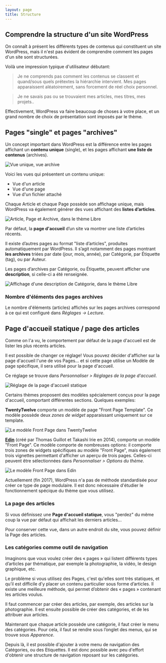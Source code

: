 ```yaml
---
layout: page
title: Structure
---
```


Comprendre la structure d'un site WordPress
---

On connaît à présent les différents types de contenus qui constituent un site WordPress, mais il n'est pas évident de comprendre comment les pages d'un site sont structurées.

Voilà une impression typique d'utilisateur débutant: 

> Je ne comprends pas comment les contenus se classent et quand/sous quels prétextes la hiérarchie intervient. Mes pages apparaissent aléatoirement, sans forcement de réel choix personnel. 

> Je ne savais pas ou se trouvaient mes articles, mes titres, mes projets..

Effectivement, WordPress va faire beaucoup de choses à votre place, et un grand nombre de choix de présentation sont imposés par le thème.

## Pages "single" et pages "archives"

Un concept important dans WordPress est la différence entre les pages affichant un **contenu unique** (single), et les pages affichant **une liste de contenus** (archives).

![Vue unique, vue archive](img/schema-single-archive.png)

Voici les vues qui présentent un contenu unique:

- Vue d'un article
- Vue d'une page
- Vue d'un fichier attaché

Chaque Article et chaque Page possède son affichage unique, mais WordPress va également générer des vues affichant des **listes d’articles**.

![Article, Page et Archive, dans le thème Libre](img/single-vs-archive.jpg)

Par défaut, la **page d'accueil** d’un site va montrer une liste d’articles récents. 

Il existe d’autres pages au format "liste d’articles", produites automatiquement par WordPress. Il s’agit notamment des pages montrant **les archives** triées par date (jour, mois, année), par Catégorie, par Étiquette (tag), ou par Auteur. 

Les pages d’archives par Catégorie, ou Étiquette, peuvent afficher une **description**, si celle-ci a été renseignée.

![Affichage d'une description de Catégorie, dans le thème Libre](img/descriptif-categorie.png)

### Nombre d'éléments des pages archives

Le nombre d'éléments (articles) affichés sur les pages archives correspond à ce qui est configuré dans *Réglages -> Lecture*.

## Page d'accueil statique / page des articles

Comme on l'a vu, le comportement par défaut de la page d'accueil est de lister les plus récents articles.

Il est possible de changer ce réglage! Vous pouvez décider d'afficher sur la page d'accueil l'une de vos Pages... et si cette page utilise un Modèle de page spécifique, il sera utilisé pour la page d'accueil.

Ce réglage se trouve dans *Personnaliser > Réglages de la page d'accueil*.

![Réglage de la page d'accueil statique](img/reglages-accueil-statique.png)

Certains thèmes proposent des modèles spécialement conçus pour la page d'accueil, comportant différentes sections. Quelques exemples:

**TwentyTwelve** comporte un modèle de page "Front Page Template". Ce modèle possède deux *zones de widget* apparaissant uniquement sur ce template.

![Le modèle Front Page dans TwentyTwelve](img/themes/twentytwelve-frontpage.jpg)

**[Edin](https://wordpress.com/theme/edin)** (créé par Thomas Guillot et Takashi Irie en 2014), comporte un modèle "Front Page". Ce modèle comporte de nombreuses options: il comporte trois zones de widgets spécifiques au modèle "Front Page", mais également trois vignettes permettant d'afficher un aperçu de trois pages. Celles-ci peuvent être sélectionnées dans *Personnaliser > Options du thème*.

![Le modèle Front Page dans Edin](img/themes/edin-frontpage.jpg)

Actuellement (fin 2017), WordPress n'a pas de méthode standardisée pour créer ce type de page modulaire. Il est donc nécessaire d'étudier le fonctionnement spécique du thème que vous utilisez.

### La page des articles

Si vous définissez une **Page d'accueil statique**, vous "perdez" du même coup la vue par défaut qui affichait les derniers articles...

Pour conserver cette vue, dans un autre endroit du site, vous pouvez définir la Page des articles.

### Les catégories comme outil de navigation

Imaginons que vous voulez créer des « pages » qui listent différents types d’articles par thématique, par exemple la photographie, la vidéo, le design graphique, etc. 

Le problème si vous utilisez des Pages, c'est qu'elles sont très statiques, et qu’il est difficile d’y placer un contenu particulier sous forme d’articles. Il existe une meilleure méthode, qui permet d’obtenir des « pages » contenant les articles voulus. 

Il faut commencer par créer des articles, par exemple, des articles sur la photographie. Il est ensuite possible de créer des catégories, et de les attribuer aux articles. 

Maintenant que chaque article possède une catégorie, il faut créer le menu des catégories. Pour cela, il faut se rendre sous l’onglet des menus, qui se trouve sous *Apparence*. 

Depuis là, il est possible d'ajouter à votre menu de navigation des Catégories, ou des Etiquettes. Il est donc possible avec peu d'effort d'obtenir une structure de navigation reposant sur les catégories. 
